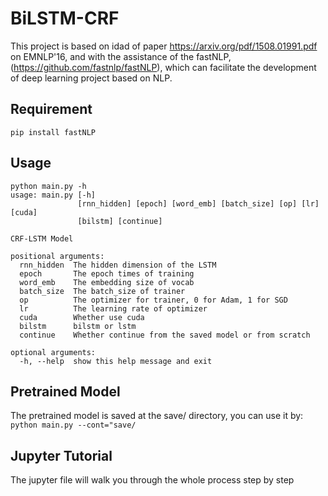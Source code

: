 # BiLSTM-CRF
This project is based on idad of paper https://arxiv.org/pdf/1508.01991.pdf on EMNLP'16, and with the assistance of the fastNLP, (https://github.com/fastnlp/fastNLP), which can facilitate the development of deep learning project based on NLP. 


## Requirement

```pip install fastNLP```

## Usage
```
python main.py -h
usage: main.py [-h]
               [rnn_hidden] [epoch] [word_emb] [batch_size] [op] [lr] [cuda]
               [bilstm] [continue]

CRF-LSTM Model

positional arguments:
  rnn_hidden  The hidden dimension of the LSTM
  epoch       The epoch times of training
  word_emb    The embedding size of vocab
  batch_size  The batch_size of trainer
  op          The optimizer for trainer, 0 for Adam, 1 for SGD
  lr          The learning rate of optimizer
  cuda        Whether use cuda
  bilstm      bilstm or lstm
  continue    Whether continue from the saved model or from scratch

optional arguments:
  -h, --help  show this help message and exit
```

## Pretrained Model
The pretrained model is saved at the save/ directory, you can use it by:
```python main.py --cont="save/```

## Jupyter Tutorial
The jupyter file will walk you through the whole process step by step


